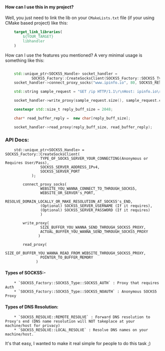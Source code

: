 #### How can I use this in my project?
Well, you just need to link the lib on your 
`CMakeLists.txt` file (if your using CMake based project) like this:

```cmake
	target_link_libraries(
		${YOUR_TARGET}
		libhandler
	)
```

How can I use the features you mentioned?
A very minimal usage is something like this:

```c++

	std::unique_ptr<SOCKS5_Handle> socket_handler =
			SOCKS5_Factory::CreateSocksClient(SOCKS5_Factory::SOCKS5_Type::SOCKS5_AUTH, "127.0.0.1", 9050);
	socket_handler->connect_proxy_socks("www.ipinfo.io", 80, SOCKS5_RESOLVE::REMOTE_RESOLVE, "user", "pass");

	std::string sample_request = "GET /ip HTTP/1.1\r\nHost: ipinfo.io\r\nUser-Agent: curl/7.65.2\r\n\r\n";

	socket_handler->write_proxy(sample_request.size(), sample_request.c_str());

	constexpr std::size_t reply_buff_size = 2048;

	char* read_buffer_reply =  new char[reply_buff_size];

	socket_handler->read_proxy(reply_buff_size, read_buffer_reply);
```

### API Docs:

```
	std::unique_ptr<SOCKS5_Handle> = SOCKS5_Factory::CreateSocksClient(
				TYPE_OF_SOCKS_SERVER_YOUR_CONNECTING(Anonymous or Requires User/Pass),
				SOCKS5_SERVER_ADDRESS_IPv4,
				SOCKS5_SERVER_PORT
			);

		connect_proxy_socks(
				WEBSITE_YOU_WANNA_CONNECT_TO_THROUGH_SOCKS5,
				WEBSITE_OR_SERVER's_PORT,
				RESOLVE_DOMAIN_LOCALLY_OR_MAKE_RESOLUTION_AT_SOCKS5's_END,
				(Optional) SOCKS5_SERVER_USERNAME (If it requires),
				(Optional) SOCKS5_SERVER_PASSWORD (If it requires)
				)

		write_proxy(
				SIZE_BUFFER_YOU_WANNA_SEND_THROUGH_SOCKS5_PROXY,
				ACTUAL_BUFFER_YOU_WANNA_SEND_THROUGH_SOCKS5_PROXY
			   )

		read_proxy(
				SIZE_OF_BUFFER_YOU_WANNA_READ_FROM_WEBSITE_THROUGH_SOCKS5_PROXY,
				POINTER_TO_BUFFER_MEMORY
			  )
```


#### Types of SOCKS5:-
		* `SOCKS5_Factory::SOCKS5_Type::SOCKS5_AUTH` : Proxy that requires Auth
		* `SOCKS5_Factory::SOCKS5_Type::SOCKS5_NOAUTH` : Anonymous SOCKS5 Proxy

#### Types of DNS Resolution:
		* `SOCKS5_RESOLVE::REMOTE_RESOLVE` : Forward DNS resolution to Proxy's end (DNS name resolution will NOT takeplace at your machine/host for privacy)
		* `SOCKS5_RESOLVE::LOCAL_RESOLVE` : Resolve DNS names on your machine/host.

It's that easy, I wanted to make it real simple for people to do this task ;)
